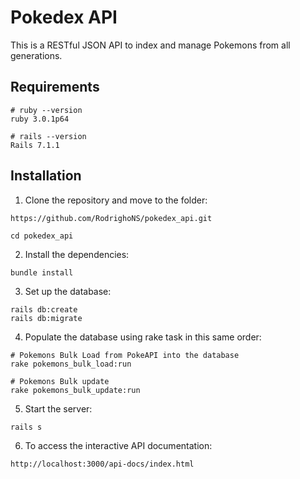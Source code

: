 # Pokedex API

This is a RESTful JSON API to index and manage Pokemons from all generations.

## Requirements

```
# ruby --version
ruby 3.0.1p64

# rails --version
Rails 7.1.1
```

## Installation

1. Clone the repository and move to the folder:

```
https://github.com/RodrighoNS/pokedex_api.git

cd pokedex_api
```

2. Install the dependencies:

```
bundle install
```

3. Set up the database:

```
rails db:create
rails db:migrate
```

4. Populate the database using rake task in this same order:

```
# Pokemons Bulk Load from PokeAPI into the database
rake pokemons_bulk_load:run

# Pokemons Bulk update
rake pokemons_bulk_update:run
```

5. Start the server:

```
rails s
```

6. To access the interactive API documentation:

```
http://localhost:3000/api-docs/index.html
```
